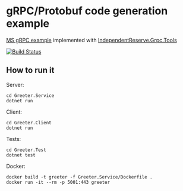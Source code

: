 # gRPC/Protobuf code generation example

[MS gRPC example](https://learn.microsoft.com/en-us/aspnet/core/grpc/) implemented with [IndependentReserve.Grpc.Tools](https://www.nuget.org/packages/IndependentReserve.Grpc.Tools#readme-body-tab)

[![Build Status](https://github.com/EduardSergeev/GreeterService/workflows/build/badge.svg)](https://github.com/EduardSergeev/GreeterService/actions?query=workflow%3Abuild+branch%3Amaster)


## How to run it

Server:

```console
cd Greeter.Service
dotnet run
```

Client:

```console
cd Greeter.Client
dotnet run
```

Tests:

```console
cd Greeter.Test
dotnet test
```

Docker:

```console
docker build -t greeter -f Greeter.Service/Dockerfile .
docker run -it --rm -p 5001:443 greeter
```
